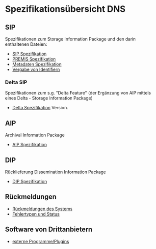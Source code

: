 # Spezifikationsübersicht DNS

## SIP 

Spezifikationen zum Storage Information Package und den darin enthaltenen Dateien: 

* [SIP Spezifikation](./specification_sip.de.md)
* [PREMIS Spezifikation](./specification_premis.md)
* [Metadaten Spezifikation](./specification_metadata.de.md)
* [Vergabe von Identifiern](./feature_identifier_assignment.md)

### Delta SIP

Spezifikationen zum s.g. "Delta Feature" (der Ergänzung von AIP mittels eines Delta - Storage Information Package)

* [Delta Spezifikation](./the_delta_feature.de.md) Version.

## AIP 

Archival Information Package 

* [AIP Spezifikation](./specification_aip.md) 

## DIP 

Rücklieferung Dissemination Information Package

* [DIP Spezifikation](./specification_dip.md) 

## Rückmeldungen 

* [Rückmeldungen des Systems](./feature_automated_queries.md)
* [Fehlertypen und Status](./administration-troubleshooting.de.md)

## Software von Drittanbietern

* [externe Programme/Plugins](./3rdPartyTools.md)

